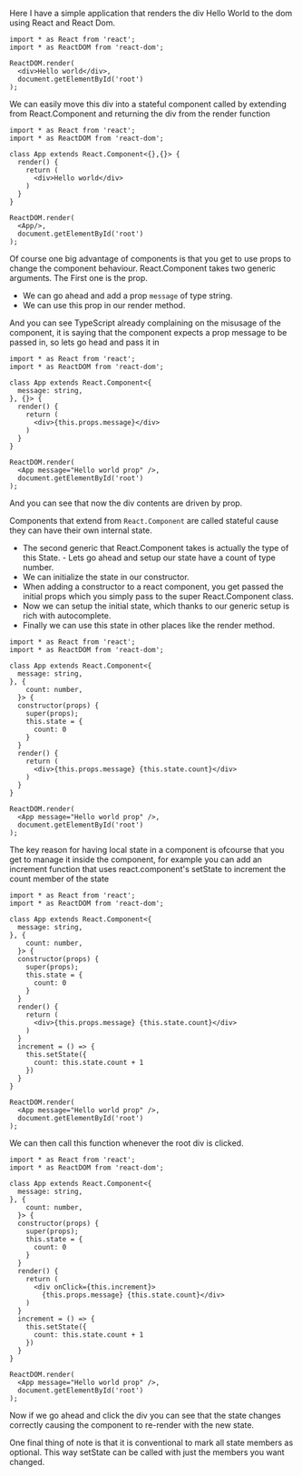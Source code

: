 Here I have a simple application that renders the div Hello World to the dom using React and React Dom.
```
import * as React from 'react';
import * as ReactDOM from 'react-dom';

ReactDOM.render(
  <div>Hello world</div>,
  document.getElementById('root')
);
```

We can easily move this div into a stateful component called <App/> by extending from React.Component and returning the div from the render function

```
import * as React from 'react';
import * as ReactDOM from 'react-dom';

class App extends React.Component<{},{}> {
  render() {
    return (
      <div>Hello world</div>
    )
  }
}

ReactDOM.render(
  <App/>,
  document.getElementById('root')
);
```

Of course one big advantage of components is that you get to use props to change the component behaviour. React.Component takes two generic arguments. The First one is the prop. 

- We can go ahead and add a prop `message` of type string. 
- We can use this prop in our render method. 

And you can see TypeScript already complaining on the misusage of the component, it is saying that the component expects a prop message to be passed in, so lets go head and pass it in 

```
import * as React from 'react';
import * as ReactDOM from 'react-dom';

class App extends React.Component<{
  message: string,
}, {}> {
  render() {
    return (
      <div>{this.props.message}</div>
    )
  }
}

ReactDOM.render(
  <App message="Hello world prop" />,
  document.getElementById('root')
);
```
And you can see that now the div contents are driven by prop. 

Components that extend from `React.Component` are called stateful cause they can have their own internal state. 
- The second generic that React.Component takes is actually the type of this State. - Lets go ahead and setup our state have a count of type number. 
- We can initialize the state in our constructor. 
- When adding a constructor to a react component, you get passed the initial props which you simply pass to the super React.Component class. 
- Now we can setup the initial state, which thanks to our generic setup is rich with autocomplete.
- Finally we can use this state in other places like the render method.

```
import * as React from 'react';
import * as ReactDOM from 'react-dom';

class App extends React.Component<{
  message: string,
}, {
    count: number,
  }> {
  constructor(props) {
    super(props);
    this.state = {
      count: 0
    }
  }
  render() {
    return (
      <div>{this.props.message} {this.state.count}</div>
    )
  }
}

ReactDOM.render(
  <App message="Hello world prop" />,
  document.getElementById('root')
);
```

The key reason for having local state in a component is ofcourse that you get to manage it inside the component, for example you can add an increment function that uses react.component's setState to increment the count member of the state 

```
import * as React from 'react';
import * as ReactDOM from 'react-dom';

class App extends React.Component<{
  message: string,
}, {
    count: number,
  }> {
  constructor(props) {
    super(props);
    this.state = {
      count: 0
    }
  }
  render() {
    return (
      <div>{this.props.message} {this.state.count}</div>
    )
  }
  increment = () => {
    this.setState({
      count: this.state.count + 1
    })
  }
}

ReactDOM.render(
  <App message="Hello world prop" />,
  document.getElementById('root')
);
```

We can then call this function whenever the root div is clicked. 

```
import * as React from 'react';
import * as ReactDOM from 'react-dom';

class App extends React.Component<{
  message: string,
}, {
    count: number,
  }> {
  constructor(props) {
    super(props);
    this.state = {
      count: 0
    }
  }
  render() {
    return (
      <div onClick={this.increment}>
        {this.props.message} {this.state.count}</div>
    )
  }
  increment = () => {
    this.setState({
      count: this.state.count + 1
    })
  }
}

ReactDOM.render(
  <App message="Hello world prop" />,
  document.getElementById('root')
);
```

Now if we go ahead and click the div you can see that the state changes correctly causing the component to re-render with the new state.

One final thing of note is that it is conventional to mark all state members as optional. This way setState can be called with just the members you want changed.